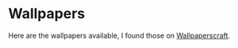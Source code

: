 # Wallpapers
Here are the wallpapers available, I found those on [Wallpaperscraft](https://wallpaperscraft.com/).